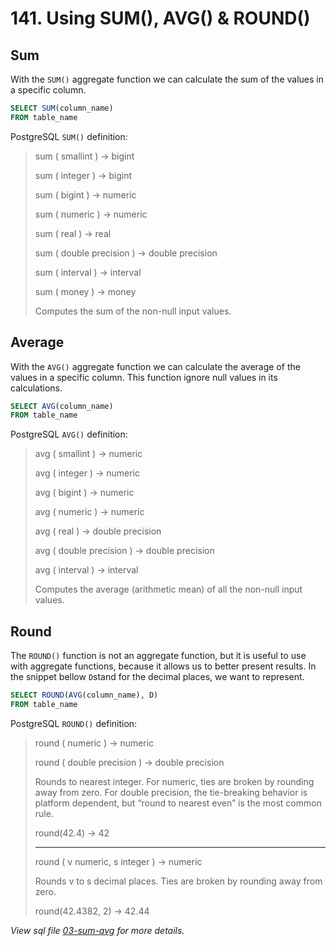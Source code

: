 # 141. Using SUM(), AVG() & ROUND()

## Sum

With the `SUM()` aggregate function we can calculate the sum of the values in a specific column.

```sql
SELECT SUM(column_name)
FROM table_name
```

PostgreSQL `SUM()` definition:

> sum ( smallint ) → bigint
>
> sum ( integer ) → bigint
>
> sum ( bigint ) → numeric
>
> sum ( numeric ) → numeric
>
> sum ( real ) → real
>
> sum ( double precision ) → double precision
>
> sum ( interval ) → interval
>
> sum ( money ) → money
>
> Computes the sum of the non-null input values.

## Average

With the `AVG()` aggregate function we can calculate the average of the values in a specific column. This function ignore null values in its calculations.

```sql
SELECT AVG(column_name)
FROM table_name
```

PostgreSQL `AVG()` definition:

> avg ( smallint ) → numeric
>
> avg ( integer ) → numeric
>
> avg ( bigint ) → numeric
>
> avg ( numeric ) → numeric
>
> avg ( real ) → double precision
>
> avg ( double precision ) → double precision
>
> avg ( interval ) → interval
>
> Computes the average (arithmetic mean) of all the non-null input values.

## Round

The `ROUND()` function is not an aggregate function, but it is useful to use with aggregate functions, because it allows us to better present results. In the snippet bellow `D`stand for the decimal places, we want to represent.

```sql
SELECT ROUND(AVG(column_name), D)
FROM table_name
```

PostgreSQL `ROUND()` definition:

> round ( numeric ) → numeric
>
> round ( double precision ) → double precision
>
> Rounds to nearest integer. For numeric, ties are broken by rounding away from zero. For double precision, the tie-breaking behavior is platform dependent, but “round to nearest even” is the most common rule.
>
> round(42.4) → 42
>
> ---
>
> round ( v numeric, s integer ) → numeric
>
> Rounds v to s decimal places. Ties are broken by rounding away from zero.
>
> round(42.4382, 2) → 42.44

_View sql file [03-sum-avg](./sql/03-sum-avg.sql) for more details._
